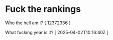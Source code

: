 # Fuck the rankings

Who the hell am I?
{ 12372336 }

What fucking year is it?
[ 2025-04-02T10:16:40Z ]
